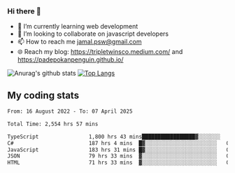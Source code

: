 ### Hi there 👋

<!--
**padepokanpenguin/padepokanpenguin** is a ✨ _special_ ✨ repository because its `README.md` (this file) appears on your GitHub profile.
-->

- 🌱 I’m currently learning  web development
- 👯 I’m looking to collaborate on javascript developers
- 📫 How to reach me jamal.psw@gmail.com
- 🌐 Reach my blog:
   https://tripletwinsco.medium.com/ and
   https://padepokanpenguin.github.io/

![Anurag's github stats](https://github-readme-stats.vercel.app/api?username=padepokanpenguin&count_private=true&disable_animations=false&show_icons=true&theme=default)
[![Top Langs](https://github-readme-stats.vercel.app/api/top-langs/?username=padepokanpenguin&theme=default&layout=compact)](https://github.com/padepokanpenguin)

## My coding stats

<!--START_SECTION:waka-->

```txt
From: 16 August 2022 - To: 07 April 2025

Total Time: 2,554 hrs 57 mins

TypeScript                1,800 hrs 43 mins█████████████████▓░░░░░░░   70.48 %
C#                        187 hrs 4 mins  █▓░░░░░░░░░░░░░░░░░░░░░░░   07.32 %
JavaScript                183 hrs 31 mins █▓░░░░░░░░░░░░░░░░░░░░░░░   07.18 %
JSON                      79 hrs 33 mins  ▓░░░░░░░░░░░░░░░░░░░░░░░░   03.11 %
HTML                      71 hrs 33 mins  ▓░░░░░░░░░░░░░░░░░░░░░░░░   02.80 %
```

<!--END_SECTION:waka-->


